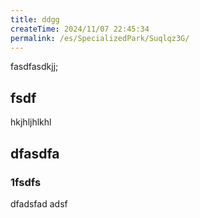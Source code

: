 ```yaml
---
title: ddgg
createTime: 2024/11/07 22:45:34
permalink: /es/SpecializedPark/Suqlqz3G/
---
```



fasdfasdkjj;


## fsdf 


hkjhljhlkhl


## dfasdfa 

### 1fsdfs

dfadsfad adsf